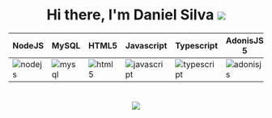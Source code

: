 ### <h1 align="center">Hi there, I'm Daniel Silva <img src="https://img.icons8.com/color/48/man-raising-hand-icon.png"></h1>

| NodeJS                                                                                            | MySQL                                                                                         | HTML5                                                                                         | Javascript                                                                                                        | Typescript                                                                                                        | AdonisJS 5                                                                                                  | VueJS 3                                                                                         | TailwindCSS                                                                                                        | Tauri / Rust                                                                                         |
| ------------------------------------------------------------------------------------------------- | --------------------------------------------------------------------------------------------- | --------------------------------------------------------------------------------------------- | ----------------------------------------------------------------------------------------------------------------- | ----------------------------------------------------------------------------------------------------------------- | ----------------------------------------------------------------------------------------------------------- | ----------------------------------------------------------------------------------------------- | ------------------------------------------------------------------------------------------------------------------ | ---------------------------------------------------------------------------------------------------- |
| ![nodejs](https://cdn.jsdelivr.net/gh/devicons/devicon/icons/nodejs/nodejs-original.svg 'NodeJS') | ![mysql](https://cdn.jsdelivr.net/gh/devicons/devicon/icons/mysql/mysql-original.svg 'MySQL') | ![html5](https://cdn.jsdelivr.net/gh/devicons/devicon/icons/html5/html5-original.svg 'HTML5') | ![javascript](https://cdn.jsdelivr.net/gh/devicons/devicon/icons/javascript/javascript-original.svg 'Javascript') | ![typescript](https://cdn.jsdelivr.net/gh/devicons/devicon/icons/typescript/typescript-original.svg 'Typescript') | ![adonisjs](https://cdn.jsdelivr.net/gh/devicons/devicon/icons/adonisjs/adonisjs-original.svg 'AdonisJS 5') | ![vuejs](https://cdn.jsdelivr.net/gh/devicons/devicon/icons/vuejs/vuejs-original.svg 'VueJS 3') | ![tailwindcss](https://cdn.jsdelivr.net/gh/devicons/devicon/icons/tailwindcss/tailwindcss-plain.svg 'TailwindCSS') | ![tauri/rust](https://cdn.jsdelivr.net/gh/devicons/devicon/icons/rust/rust-plain.svg 'Tauri / Rust') |

#

<div align="center">
  <img src="https://github-readme-stats.vercel.app/api/top-langs/?username=25Das&theme=dracula&layout=compact&show_icons=true&locale=pt-br" />
</div>
